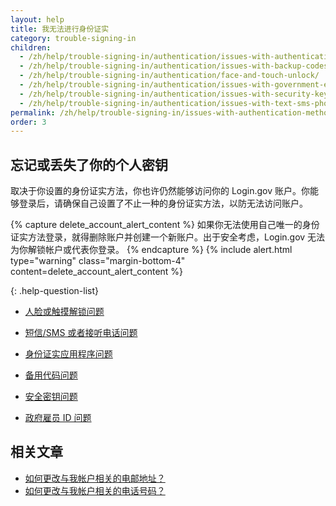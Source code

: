 ```yaml
---
layout: help
title: 我无法进行身份证实
category: trouble-signing-in
children:
  - /zh/help/trouble-signing-in/authentication/issues-with-authentication-application/
  - /zh/help/trouble-signing-in/authentication/issues-with-backup-codes/
  - /zh/help/trouble-signing-in/authentication/face-and-touch-unlock/
  - /zh/help/trouble-signing-in/authentication/issues-with-government-employee-id-piv-cac/
  - /zh/help/trouble-signing-in/authentication/issues-with-security-key/
  - /zh/help/trouble-signing-in/authentication/issues-with-text-sms-phone-call/
permalink: /zh/help/trouble-signing-in/issues-with-authentication-methods/
order: 3
---
```


## 忘记或丢失了你的个人密钥

取决于你设置的身份证实方法，你也许仍然能够访问你的 Login.gov 账户。你能够登录后，请确保自己设置了不止一种的身份证实方法，以防无法访问账户。

{% capture delete_account_alert_content %}
如果你无法使用自己唯一的身份证实方法登录，就得删除账户并创建一个新账户。出于安全考虑，Login.gov 无法为你解锁帐户或代表你登录。
{% endcapture %}
{% include alert.html type="warning" class="margin-bottom-4" content=delete_account_alert_content %}

{: .help-question-list}

* [人脸或触摸解锁问题](/zh/help/trouble-signing-in/authentication/face-and-touch-unlock/)

* [短信/SMS 或者接听电话问题](/zh/help/trouble-signing-in/authentication/issues-with-text-sms-phone-call/)

* [身份证实应用程序问题](/zh/help/trouble-signing-in/authentication/issues-with-authentication-application/)

* [备用代码问题](/zh/help/trouble-signing-in/authentication/issues-with-backup-codes/)

* [安全密钥问题](/zh/help/trouble-signing-in/authentication/issues-with-security-key/)

* [政府雇员 ID 问题](/zh/help/trouble-signing-in/authentication/issues-with-government-employee-id-piv-cac/)


## 相关文章

* [如何更改与我帐户相关的电邮地址？](/zh/help/manage-your-account/change-your-email-address/)
* [如何更改与我帐户相关的电话号码？](/zh/help/manage-your-account/change-your-phone-number/)
